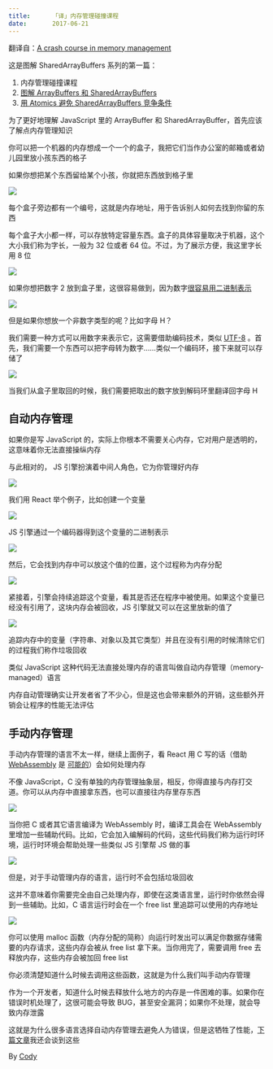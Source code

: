 ```yaml
---
title:      「译」内存管理碰撞课程
date:       2017-06-21
---
```


翻译自：[A crash course in memory management](https://hacks.mozilla.org/2017/06/a-crash-course-in-memory-management/)

这是图解 SharedArrayBuffers 系列的第一篇：
 1. 内存管理碰撞课程
 2. [图解 ArrayBuffers 和 SharedArrayBuffers][1]
 3. [用 Atomics 避免 SharedArrayBuffers 竞争条件][2]

 <!-- more -->

为了更好地理解 JavaScript 里的 ArrayBuffer 和 SharedArrayBuffer，首先应该了解点内存管理知识

你可以把一个机器的内存想成一个一个的盒子，我把它们当作办公室的邮箱或者幼儿园里放小孩东西的格子

如果你想把某个东西留给某个小孩，你就把东西放到格子里

![][3]

每个盒子旁边都有一个编号，这就是内存地址，用于告诉别人如何去找到你留的东西

每个盒子大小都一样，可以存放特定容量东西。盒子的具体容量取决于机器，这个大小我们称为字长，一般为 32 位或者 64 位。不过，为了展示方便，我这里字长用 8 位

![][4]

如果你想把数字 2 放到盒子里，这很容易做到，因为数字[很容易用二进制表示][5]

![][6]

但是如果你想放一个非数字类型的呢？比如字母 H？

我们需要一种方式可以用数字来表示它，这需要借助编码技术，类似 [UTF-8][7] 。首先，我们需要一个东西可以把字母转为数字……类似一个编码环，接下来就可以存储了

![][8]

当我们从盒子里取回的时候，我们需要把取出的数字放到解码环里翻译回字母 H

## 自动内存管理

如果你是写 JavaScript 的，实际上你根本不需要关心内存，它对用户是透明的，这意味着你无法直接操纵内存

与此相对的， JS 引擎扮演着中间人角色，它为你管理好内存

![][9]

我们用 React 举个例子，比如创建一个变量

![][10]

JS 引擎通过一个编码器得到这个变量的二进制表示

![][11]

然后，它会找到内存中可以放这个值的位置，这个过程称为内存分配

![][12]

紧接着，引擎会持续追踪这个变量，看其是否还在程序中被使用。如果这个变量已经没有引用了，这块内存会被回收，JS 引擎就又可以在这里放新的值了

![][13]

追踪内存中的变量（字符串、对象以及其它类型）并且在没有引用的时候清除它们的过程我们称作垃圾回收

类似 JavaScript 这种代码无法直接处理内存的语言叫做自动内存管理（memory-managed）语言

内存自动管理确实让开发者省了不少心，但是这也会带来额外的开销，这些额外开销会让程序的性能无法评估

## 手动内存管理

手动内存管理的语言不太一样，继续上面例子，看 React 用 C 写的话（借助 [WebAssembly][14] 是 [可能的][15]）会如何处理内存

不像 JavaScript，C 没有单独的内存管理抽象层，相反，你得直接与内存打交道。你可以从内存中直接拿东西，也可以直接往内存里存东西

![][16]

当你把 C 或者其它语言编译为 WebAssembly 时，编译工具会在 WebAssembly 里增加一些辅助代码。比如，它会加入编解码的代码，这些代码我们称为运行时环境，运行时环境会帮助处理一些类似 JS 引擎帮 JS 做的事

![][17]

但是，对于手动管理内存的语言，运行时不会包括垃圾回收

这并不意味着你需要完全由自己处理内存，即使在这类语言里，运行时你依然会得到一些辅助。比如，C 语言运行时会在一个 free list 里追踪可以使用的内存地址

![][18]

你可以使用 malloc 函数（内存分配的简称）向运行时发出可以满足你数据存储需要的内存请求，这些内存会被从 free list 拿下来。当你用完了，需要调用 free 去释放内存，这些内存会被加回 free list

你必须清楚知道什么时候去调用这些函数，这就是为什么我们叫手动内存管理

作为一个开发者，知道什么时候去释放什么地方的内存是一件困难的事。如果你在错误时机处理了，这很可能会导致 BUG，甚至安全漏洞；如果你不处理，就会导致内存泄露

这就是为什么很多语言选择自动内存管理去避免人为错误，但是这牺牲了性能，[下篇文章][19]我还会谈到这些

By [Cody](https://github.com/int64ago)

  [1]: https://github.com/kaola-fed/blog/issues/71
  [2]: https://github.com/kaola-fed/blog/issues/72
  [3]: https://cdn.int64ago.org/3n5m7fgi.png
  [4]: https://cdn.int64ago.org/594m1bom.png
  [5]: https://www.khanacademy.org/math/algebra-home/alg-intro-to-algebra/algebra-alternate-number-bases/v/decimal-to-binary
  [6]: https://cdn.int64ago.org/7urjy5ok.png
  [7]: https://en.wikipedia.org/wiki/UTF-8
  [8]: https://cdn.int64ago.org/068sp5n.png
  [9]: https://cdn.int64ago.org/y40v3kpp.png
  [10]: https://cdn.int64ago.org/g6j7yhjq.png
  [11]: https://cdn.int64ago.org/3b638f1.png
  [12]: https://cdn.int64ago.org/romv4dg.png
  [13]: https://cdn.int64ago.org/ehxx010a.png
  [14]: https://hacks.mozilla.org/2017/02/a-cartoon-intro-to-webassembly/
  [15]: https://www.youtube.com/watch?v=3GHJ4cbxsVQ
  [16]: https://cdn.int64ago.org/5bc73o9.png
  [17]: https://cdn.int64ago.org/4sb1t17.png
  [18]: https://cdn.int64ago.org/vca4bnwux.png
  [19]: https://github.com/kaola-fed/blog/issues/71